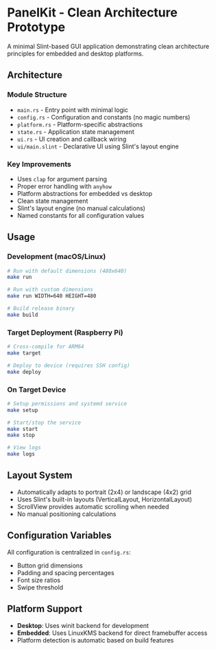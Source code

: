 # PanelKit - Clean Architecture Prototype

A minimal Slint-based GUI application demonstrating clean architecture principles for embedded and desktop platforms.

## Architecture

### Module Structure
- `main.rs` - Entry point with minimal logic
- `config.rs` - Configuration and constants (no magic numbers)
- `platform.rs` - Platform-specific abstractions
- `state.rs` - Application state management
- `ui.rs` - UI creation and callback wiring
- `ui/main.slint` - Declarative UI using Slint's layout engine

### Key Improvements
- Uses `clap` for argument parsing
- Proper error handling with `anyhow`
- Platform abstractions for embedded vs desktop
- Clean state management
- Slint's layout engine (no manual calculations)
- Named constants for all configuration values

## Usage

### Development (macOS/Linux)
```bash
# Run with default dimensions (480x640)
make run

# Run with custom dimensions
make run WIDTH=640 HEIGHT=480

# Build release binary
make build
```

### Target Deployment (Raspberry Pi)
```bash
# Cross-compile for ARM64
make target

# Deploy to device (requires SSH config)
make deploy
```

### On Target Device
```bash
# Setup permissions and systemd service
make setup

# Start/stop the service
make start
make stop

# View logs
make logs
```

## Layout System
- Automatically adapts to portrait (2x4) or landscape (4x2) grid
- Uses Slint's built-in layouts (VerticalLayout, HorizontalLayout)
- ScrollView provides automatic scrolling when needed
- No manual positioning calculations

## Configuration Variables
All configuration is centralized in `config.rs`:
- Button grid dimensions
- Padding and spacing percentages
- Font size ratios
- Swipe threshold

## Platform Support
- **Desktop**: Uses winit backend for development
- **Embedded**: Uses LinuxKMS backend for direct framebuffer access
- Platform detection is automatic based on build features